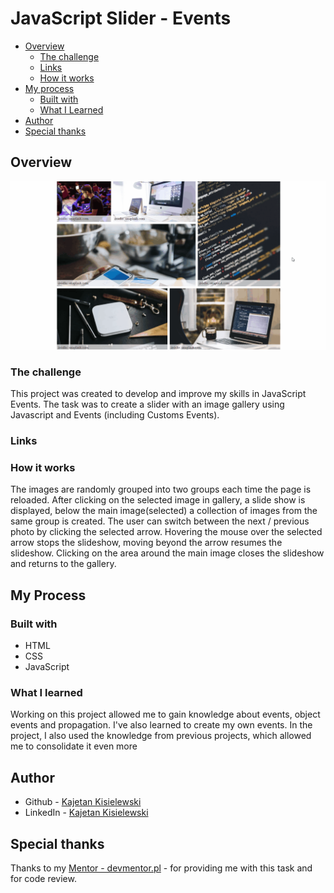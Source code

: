 # JavaScript Slider - Events

- [Overview](#overview)
  - [The challenge](#the-challenge)
  - [Links](#links)
  - [How it works](#how-it-works)
- [My process](#my-process)
  - [Built with](#built-with)
  - [What I Learned](#what-i-learned)
- [Author](#author)
- [Special thanks](#special-thanks)

## Overview

![](./assets/img/Animation.gif)

### The challenge

This project was created to develop and improve my skills in JavaScript Events.
The task was to create a slider with an image gallery using Javascript and Events (including Customs Events).

### Links

### How it works

The images are randomly grouped into two groups each time the page is reloaded.
After clicking on the selected image in gallery, a slide show is displayed, below the main image(selected) a collection of images from the same group is created.
The user can switch between the next / previous photo by clicking the selected arrow.
Hovering the mouse over the selected arrow stops the slideshow, moving beyond the arrow resumes the slideshow.
Clicking on the area around the main image closes the slideshow and returns to the gallery.

## My Process

### Built with

- HTML
- CSS
- JavaScript

### What I learned

Working on this project allowed me to gain knowledge about events, object events and propagation. I've also learned to create my own events.
In the project, I also used the knowledge from previous projects, which allowed me to consolidate it even more

## Author

- Github - [Kajetan Kisielewski](https://github.com/KajetanKisielewski)
- LinkedIn - [Kajetan Kisielewski](https://www.linkedin.com/in/kajetan-kisielewski-157b60208/)

## Special thanks

Thanks to my [Mentor - devmentor.pl](https://devmentor.pl/) - for providing me with this task and for code review.
